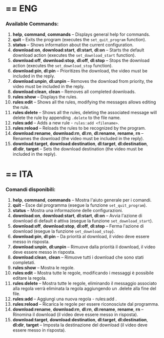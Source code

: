 # == ENG

### Available Commands:

1. **help**, **command**, **commands** – Displays general help for commands.
2. **quit** – Exits the program (executes the `set_quit_program` function).
3. **status** – Shows information about the current configuration.
4. **download:on**, **download:start**, **dl:start**, **dl:on** – Starts the default download action (executes the `set_download_start` function).
5. **download:off**, **download:stop**, **dl:off**, **dl:stop** – Stops the download action (executes the `set_download_stop` function).
6. **download:pin**, **dl:pin** – Prioritizes the download, the video must be included in the reply.
7. **download:unpin**, **dl:unpin** – Removes the download from priority, the video must be included in the reply.
8. **download:clean**, **clean** – Removes all completed downloads.
9. **rules:show** – Displays the rules.
10. **rules:edit** – Shows all the rules, modifying the messages allows editing the rule.
11. **rules:delete** – Shows all the rules, deleting the associated message will delete the rule by appending `.delete` to the file name.
12. **rules:add** – Adds a new rule - `rules:add <filename>`.
13. **rules:reload** – Reloads the rules to be recognized by the program.
14. **download:rename**, **download:rn**, **dl:rn**, **dl:rename**, **rename**, **rn** – Renames the download (the video must be included in the reply).
15. **download:target**, **download:destination**, **dl:target**, **dl:destination**, **dl:dir**, **target** – Sets the download destination (the video must be included in the reply).


# == ITA

### Comandi disponibili:

1. **help**, **command**, **commands** – Mostra l'aiuto generale per i comandi.
2. **quit** – Esce dal programma (esegue la funzione `set_quit_program`).
3. **status** – Mostra una informazione delle configurazioni.
4. **download:on**, **download:start**, **dl:start**, **dl:on** – Avvia l'azione di download di default è attiva (esegue la funzione `set_download_start`).
5. **download:off**, **download:stop**, **dl:off**, **dl:stop** – Ferma l'azione di download (esegue la funzione `set_download_stop`).
6. **download:pin**, **dl:pin** – Da priorità al download, il video deve essere messo in risposta.
7. **download:unpin**, **dl:unpin** – Rimuove dalla priorità il download, il video deve essere messo in risposta.
8. **download:clean**, **clean** – Rimuove tutti i download che sono stati completati.
9. **rules:show** – Mostra le regole.
10. **rules:edit** – Mostra tutte le regole, modificando i messaggi è possibile editare la regola.
11. **rules:delete** – Mostra tutte le regole, eliminando il messaggio associato alla regola verrà eliminata la regola aggiungendo un .delete alla fine del file.
12. **rules:add** – Aggiungi una nuova regola - rules:add <nome file>.
13. **rules:reload** – Ricarica le regole per essere riconosciute dal programma.
14. **download:rename**, **download:rn**, **dl:rn**, **dl:rename**, **rename**, **rn** – Rinomina il download (il video deve essere messo in risposta).
15. **download:target**, **download:destination**, **dl:target**, **dl:destination**, **dl:dir**, **target** – Imposta la destinazione del download (il video deve essere messo in risposta).
